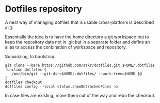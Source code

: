 # Dotfiles repository

A neat way of managing dotfiles that is usable cross-platform is described at [1].

Essentially the idea is to have the home directory a git workspace but to keep the repository data 
not in .git but in a separate folder and define an alias to access the conbination of workspace and 
repository.

Sumarizing, to bootstrap:

	git clone --bare https://github.com/stkr/dotfiles.git $HOME/.dotfiles
	function dotfiles {
	   /usr/bin/git --git-dir=$HOME/.dotfiles/ --work-tree=$HOME $@
	}
	dotfiles checkout
	dotfiles config --local status.showUntrackedFiles no

In case files are existing, move them out of the way and redo the checkout.

[1]: https://www.atlassian.com/git/tutorials/dotfiles
